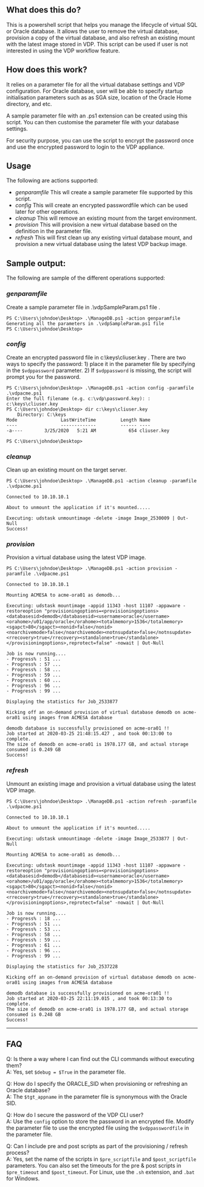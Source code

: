 ## What does this do?

This is a powershell script that helps you manage the lifecycle of virtual SQL or Oracle database. It allows the user to remove the virtual database, provision a copy of the virtual database, and also refresh an existing mount with the latest image stored in VDP. This script can be used if user is not interested in using the VDP workflow feature.

## How does this work?

It relies on a parameter file for all the virtual database settings and VDP configuration. For Oracle database, user will be able to specify startup initialisation parameters such as as SGA size, location of the Oracle Home directory, and etc.

A sample parameter file with an .ps1 extension can be created using this script. You can then customise the parameter file with your database settings.

For security purpose, you can use the script to encrypt the password once and use the encrypted password to login to the VDP appliance.

## Usage

The following are actions supported:
* _genparamfile_  This wll create a sample parameter file supported by this script.  
* _config_  This will create an encrypted passwordfile which can be used later for other operations.
* _cleanup_  This will remove an existing mount from the target environment.
* _provision_  This will provision a new virtual database based on the definition in the parameter file.
* _refresh_  This will first clean up any existing virtual database mount, and provision a new virtual database using the latest VDP backup image.


## Sample output:
The following are sample of the different operations supported:

### _genparamfile_
Create a sample parameter file in .\vdpSampleParam.ps1 file .
```
PS C:\Users\johndoe\Desktop> .\ManageDB.ps1 -action genparamfile
Generating all the parameters in .\vdpSampleParam.ps1 file
PS C:\Users\johndoe\Desktop>
```

### _config_
Create an encrypted password file in c:\keys\cliuser.key . There are two ways to specify the password: 1) place it in the parameter file by specifying in the `$vdppassword` parameter. 2) If `$vdppassword` is missing, the script will prompt you for the password.
```
PS C:\Users\johndoe\Desktop> .\ManageDB.ps1 -action config -paramfile .\vdpacme.ps1
Enter the full filename (e.g. c:\vdp\password.key): : c:\keys\cliuser.key
PS C:\Users\johndoe\Desktop> dir c:\keys\cliuser.key
    Directory: C:\keys
Mode                LastWriteTime         Length Name
----                -------------         ------ ----
-a----        3/25/2020   5:21 AM            654 cliuser.key

PS C:\Users\johndoe\Desktop>
```

### _cleanup_
Clean up an existing mount on the target server.
```
PS C:\Users\johndoe\Desktop> .\ManageDB.ps1 -action cleanup -paramfile .\vdpacme.ps1

Connected to 10.10.10.1

About to unmount the application if it's mounted.....

Executing: udstask unmountimage -delete -image Image_2530009 | Out-Null
Success!
```

### _provision_
Provision a virtual database using the latest VDP image.
```
PS C:\Users\johndoe\Desktop> .\ManageDB.ps1 -action provision -paramfile .\vdpacme.ps1

Connected to 10.10.10.1

Mounting ACMESA to acme-ora01 as demodb...

Executing: udstask mountimage -appid 11343 -host 11107 -appaware -restoreoption "provisioningoptions=<provisioningoptions><databasesid>demodb</databasesid><username>oracle</username><orahome>/u01/app/oracle</orahome><totalmemory>1536</totalmemory><sgapct>80</sgapct><nonid>false</nonid><noarchivemode>false</noarchivemode><notnsupdate>false</notnsupdate><rrecovery>true</rrecovery><standalone>true</standalone></provisioningoptions>,reprotect=false" -nowait | Out-Null

Job is now running....
- Progress% : 51 ...
- Progress% : 57 ...
- Progress% : 58 ...
- Progress% : 59 ...
- Progress% : 60 ...
- Progress% : 96 ...
- Progress% : 99 ...

Displaying the statistics for Job_2533877

Kicking off an on-demand provision of virtual database demodb on acme-ora01 using images from ACMESA database

demodb database is successfully provisioned on acme-ora01 !!
Job started at 2020-03-25 21:48:15.427 , and took 00:13:00 to complete.
The size of demodb on acme-ora01 is 1978.177 GB, and actual storage consumed is 0.249 GB
Success!
```

### _refresh_
Unmount an existing image and provision a virtual database using the latest VDP image.
```
PS C:\Users\johndoe\Desktop> .\ManageDB.ps1 -action refresh -paramfile .\vdpacme.ps1

Connected to 10.10.10.1

About to unmount the application if it's mounted.....

Executing: udstask unmountimage -delete -image Image_2533877 | Out-Null

Mounting ACMESA to acme-ora01 as demodb...

Executing: udstask mountimage -appid 11343 -host 11107 -appaware -restoreoption "provisioningoptions=<provisioningoptions><databasesid>demodb</databasesid><username>oracle</username><orahome>/u01/app/oracle</orahome><totalmemory>1536</totalmemory><sgapct>80</sgapct><nonid>false</nonid><noarchivemode>false</noarchivemode><notnsupdate>false</notnsupdate><rrecovery>true</rrecovery><standalone>true</standalone></provisioningoptions>,reprotect=false" -nowait | Out-Null

Job is now running....
- Progress% : 18 ...
- Progress% : 51 ...
- Progress% : 53 ...
- Progress% : 58 ...
- Progress% : 59 ...
- Progress% : 61 ...
- Progress% : 96 ...
- Progress% : 99 ...

Displaying the statistics for Job_2537228

Kicking off an on-demand provision of virtual database demodb on acme-ora01 using images from ACMESA database

demodb database is successfully provisioned on acme-ora01 !!
Job started at 2020-03-25 22:11:19.015 , and took 00:13:30 to complete.
The size of demodb on acme-ora01 is 1978.177 GB, and actual storage consumed is 0.248 GB
Success!
```
---

## FAQ
Q: Is there a way where I can find out the CLI commands without executing them?  
A: Yes, set `$debug = $True` in the parameter file. 
  
Q: How do I specify the ORACLE_SID when provisioning or refreshing an Oracle database?  
A: The `$tgt_appname` in the parameter file is synonymous with the Oracle SID.  
  
Q: How do I secure the password of the VDP CLI user?  
A: Use the `config` option to store the password in an encrypted file. Modify the parameter file to use the encrypted file using the `$vdppasswordfile` in the parameter file.  
  
Q: Can I include pre and post scripts as part of the provisioning / refresh process?  
A: Yes, set the name of the scripts in `$pre_scriptfile` and `$post_scriptfile` parameters. You can also set the timeouts for the pre & post scripts in `$pre_timeout` and `$post_timeout`. For Linux, use the `.sh` extension, and `.bat` for Windows.  
  
